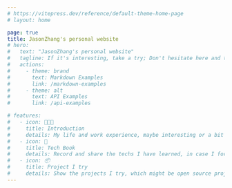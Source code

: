 ```yaml
---
# https://vitepress.dev/reference/default-theme-home-page
# layout: home

page: true 
title: JasonZhang's personal website
# hero:
#   text: "JasonZhang's personal website"
#   tagline: If it's interesting, take a try; Don't hesitate here and there, take a try.
#   actions:
#     - theme: brand
#       text: Markdown Examples
#       link: /markdown-examples
#     - theme: alt
#       text: API Examples
#       link: /api-examples

# features:
#   - icon: 👨🏻‍💻
#     title: Introduction
#     details: My life and work experience, maybe interesting or a bit boring, hahaha
#   - icon: 📒
#     title: Tech Book
#     details: Record and share the techs I have learned, in case I forget, I don't like memorize any dogma.
#   - icon: 📦
#     title: Project I try
#     details: Show the projects I try, which might be open source project or my own experimental project based on my interests
---
```


<script setup>
  import Home from "@theme/components/Home.vue"
</script>

<Home />